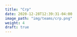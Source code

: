 ```yaml
---
title: "Crp"
date: 2020-12-28T12:39:31-04:00
image_path: "img/teams/crp.png"
weight: 4
draft: true
---
```


